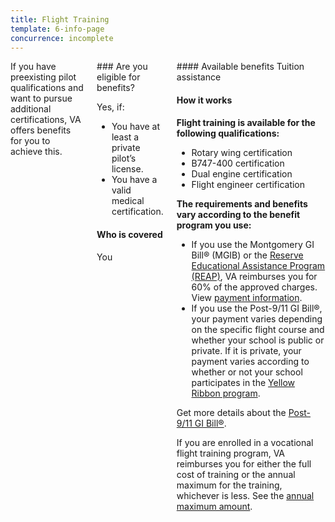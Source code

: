 ```yaml
---
title: Flight Training
template: 6-info-page
concurrence: incomplete
---
```


<div class="main" role="main" markdown="0">

<!--<div class="action-bar">
  <div class="row">
    <div class="small-12 columns">

    </div>
  </div>
</div>-->

<div class="section one" markdown="0">
<div class="primary" markdown="0">
<div class="row" markdown="0">
<div class="small-12 columns" markdown="1">
<div markdown="1">
If you have preexisting pilot qualifications and want to pursue additional certifications, VA offers benefits for you to achieve this.
</div>
<div class="call-out" markdown="1">
### Are you eligible for benefits?

Yes, if:

- You have at least a private pilot’s license.
- You have a valid medical certification.

#### Who is covered

You
</div>
<div markdown="1">
#### Available benefits
Tuition assistance

#### How it works

**Flight training is available for the following qualifications:**

- Rotary wing certification
- B747-400 certification
- Dual engine certification
- Flight engineer certification

**The requirements and benefits vary according to the benefit program you use:**

- If you use the Montgomery GI Bill® (MGIB) or the [Reserve Educational Assistance Program (REAP)](/education/eligible-programs/reap/), VA reimburses you for 60% of the approved charges. View [payment information](http://www.benefits.va.gov/gibill/resources/benefits_resources/rate_tables.asp).
- If you use the Post-9/11 GI Bill®, your payment varies depending on the specific flight course and whether your school is public or private. If it is private, your payment varies according to whether or not your school participates in the [Yellow Ribbon program](/education/gi-bill/yellow-ribbon/).

Get more details about the [Post-9/11 GI Bill®](/education/gi-bill/post-9-11/).

If you are enrolled in a vocational flight training program, VA reimburses you for either the full cost of training or the annual maximum for the training, whichever is less. See the [annual maximum amount](http://www.benefits.va.gov/gibill/resources/benefits_resources/rate_tables.asp).
</div>
</div>

</div>
</div>


</div>
